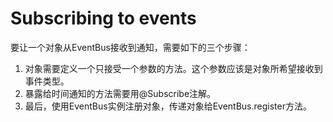 # Subscribing to events
要让一个对象从EventBus接收到通知，需要如下的三个步骤：
1. 对象需要定义一个只接受一个参数的方法。这个参数应该是对象所希望接收到事件类型。
2. 暴露给时间通知的方法需要用@Subscribe注解。
3. 最后，使用EventBus实例注册对象，传递对象给EventBus.register方法。
